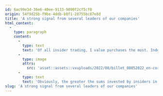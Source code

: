 ```yaml
---
id: 6ac99e3d-36e6-40ee-9133-9090f2cf5cf0
origin: 54f9d25b-f9be-4ddb-b8f1-28755bc87e8d
title: 'A strong signal from several leaders of our companies'
html_content:
  -
    type: paragraph
    content:
      -
        type: text
        text: 'Of all insider trading, I value purchases the most. Indeed, many reasons can motivate the sale of shares by an insider, whether it is the payment of taxes, the diversification of one’s portfolio, the purchase of a boat, the exercise of options, etc. But, to my knowledge, there is only one good reason to buy stocks: the hope of making a good profit!This is why we pay close and regular attention to insider buying (we get daily automated reports).Technically, an insider is a person whose position, as an officer or director, or as a major shareholder (10% or more of the shares) in a publicly traded company, places it in a privileged position compared to other shareholders.In theory, and in fact, an insider is in a better position than ordinary mortals to know when the stock of the company it leads is a good buying opportunity. Purchases made by U.S. executives between 2015 and 2020 outperformed the S&P 500 over the ensuing 12 months by an average of five percentage points, according to a TipRanks analysis.In short, an investor must remain on the lookout for insider buying.I have noticed a few insider purchases that have been made since the beginning of 2022 and which I consider significant, both among the companies in the portfolio of the Financial Bulletin by COTE 100 and among certain companies whose stock we have recommended in the past. Here is a sample of the most important, in my opinion:'
      -
        type: image
        attrs:
          src: 'asset::assets::vxuploads/2022/08/billet_08052022_en-corrige-Huguette-300x181.png'
      -
        type: text
        text: 'Obviously, the greater the sums invested by insiders in purchases, the more relevant the message is for investors. Along the same lines, multiple insiders of the same company buying the company’s shares is an even more powerful message.In my view, insider buying should be viewed as a strong signal that some insider believes the stock is a bargain. In my opinion, it would be a mistake to base investment decisions exclusively on such purchases – insiders can be wrong too. However, when such purchases confirm our own assessment of a security, the signal becomes particularly strong.'
slug: 'A strong signal from several leaders of our companies'
---
```

